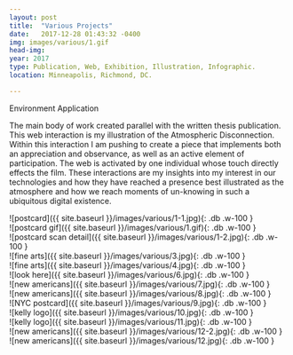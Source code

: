 ```yaml
---
layout: post
title:  "Various Projects"
date:   2017-12-28 01:43:32 -0400
img: images/various/1.gif
head-img:
year: 2017
type: Publication, Web, Exhibition, Illustration, Infographic.  
location: Minneapolis, Richmond, DC.

---
```

<!--
![alt text]({{ site.baseurl }}/images/various/third-rail.jpg){: .cf .dib .w-two-third-ns .ba .b--white-20 } -->

<p class="alcove f4 f3-ns"> Environment Application </p>

The main body of work created parallel with the written thesis publication. This web interaction is my illustration of the Atmospheric Disconnection. Within this interaction I am pushing to create a piece that implements both an appreciation and observance, as well as an active element of participation. The web is activated by one individual whose touch directly effects the film. These interactions are my insights into my interest in our technologies and how they have reached a presence best illustrated as the atmosphere and how we reach moments of un-knowing in such a ubiquitous digital existence.



<div class="fl w-100 pr2-l pb2" markdown="1">
![postcard]({{ site.baseurl }}/images/various/1-1.jpg){: .db .w-100 }
</div>
<div class="fl w-100 w-100-l pr2-l pb2" markdown="1">
![postcard gif]({{ site.baseurl }}/images/various/1.gif){: .db .w-100 }
</div>

<div class="fl w-100 pr2-l pb2" markdown="1">
![postcard scan detail]({{ site.baseurl }}/images/various/1-2.jpg){: .db .w-100 }
</div>
<div class="fl w-100 w-50-l pr2-l pb2" markdown="1">
![fine arts]({{ site.baseurl }}/images/various/3.jpg){: .db .w-100 }
</div>
<div class="fl w-100 w-50-l pr2-l pb2" markdown="1">
![fine arts]({{ site.baseurl }}/images/various/4.jpg){: .db .w-100 }
</div>

<div class="fl w-100 pr2-l pb2" markdown="1">
![look here]({{ site.baseurl }}/images/various/6.jpg){: .db .w-100 }
</div>
<div class="fl w-100 w-50-l pr2-l pb2" markdown="1">
![new americans]({{ site.baseurl }}/images/various/7.jpg){: .db .w-100 }
</div>
<div class="fl w-100 w-50-l pr2-l pb2" markdown="1">
![new americans]({{ site.baseurl }}/images/various/8.jpg){: .db .w-100 }
</div>
<div class="fl w-100 pr2-l pb2" markdown="1">
![NYC postcard]({{ site.baseurl }}/images/various/9.jpg){: .db .w-100 }
</div>
<div class="fl w-100 pr2-l pb2" markdown="1">
![kelly logo]({{ site.baseurl }}/images/various/10.jpg){: .db .w-100 }
</div>
<div class="fl w-100  pr2-l pb2" markdown="1">
![kelly logo]({{ site.baseurl }}/images/various/11.jpg){: .db .w-100 }
</div>
<div class="fl w-100 pr2-l pb2" markdown="1">
![new americans]({{ site.baseurl }}/images/various/12-2.jpg){: .db .w-100 }
</div>
<div class="fl w-100 pr2-l pb2" markdown="1">
![new americans]({{ site.baseurl }}/images/various/12.jpg){: .db .w-100 }
</div>

<!-- ~~~

~~~ -->
